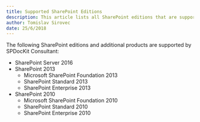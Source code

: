 ```yaml
---
title: Supported SharePoint Editions
description: This article lists all SharePoint editions that are supported by SPDocKit Consultant.
author: Tomislav Sirovec    
date: 25/6/2018
---
```

The following SharePoint editions and additional products are supported by SPDocKit Consultant:

* SharePoint Server 2016
* SharePoint 2013
  * Microsoft SharePoint Foundation 2013
  * SharePoint Standard 2013
  * SharePoint Enterprise 2013
* SharePoint 2010
  * Microsoft SharePoint Foundation 2010
  * SharePoint Standard 2010
  * SharePoint Enterprise 2010